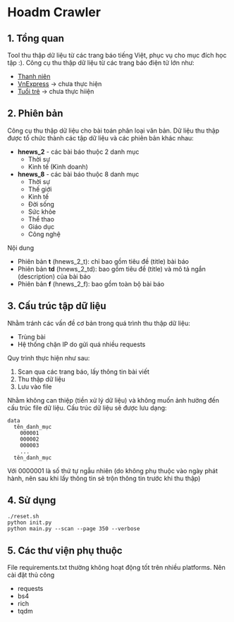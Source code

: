 # Hoadm Crawler
## 1. Tổng quan
Tool thu thập dữ liệu từ các trang báo tiếng Việt, phục vụ cho mục đích học tập :). Công cụ thu thập dữ liệu từ các
trang báo điện tử lớn như:

* [Thanh niên](https://thanhnien.vn/)
* [VnExpress](https://vnexpress.net/) -> chưa thực hiện
* [Tuổi trẻ](https://tuoitre.vn/) -> chưa thực hiiện


## 2. Phiên bản
Công cụ thu thập dữ liệu cho bài toán phân loại văn bản. Dữ liệu thu thập được tổ chức thành các tập dữ liệu và các phiên bản
khác nhau:

* **hnews_2** - các bài báo thuộc 2 danh mục 
  * Thời sự
  * Kinh tế (Kinh doanh)
* **hnews_8** - các bài báo thuộc 8 danh mục 
  * Thời sự
  * Thế giới
  * Kinh tế
  * Đời sống
  * Sức khỏe
  * Thể thao
  * Giáo dục
  * Công nghệ

Nội dung
* Phiên bản **t** (hnews_2_t): chỉ bao gồm tiêu đề (title) bài báo 
* Phiên bản **td** (hnews_2_td): bao gồm tiêu đề (title) và mô tả ngắn (description) của bài báo
* Phiên bản **f** (hnews_2_f): bao gồm toàn bộ bài báo

## 3. Cấu trúc tập dữ liệu
Nhằm tránh các vấn đề cơ bản trong quá trình thu thập dữ liệu:
* Trùng bài
* Hệ thống chặn IP do gửi quá nhiều requests

Quy trình thực hiện như sau:
1. Scan qua các trang báo, lấy thông tin bài viết
2. Thu thập dữ liệu
3. Lưu vào file

Nhằm không can thiệp (tiền xử lý dữ liệu) và không muốn ảnh hưởng đến cấu trúc file dữ liệu. Cấu trúc dữ liệu sẽ được lưu dạng:

```
data
  tên_danh_mục
    000001
    000002
    000003
    ...
  tên_danh_mục
```
Với 0000001 là số thứ tự ngẫu nhiên (do không phụ thuộc vào ngày phát hành, nên sau khi lấy thông tin sẽ trộn thông tin trước khi thu thập)

## 4. Sử dụng
```commandline
./reset.sh
python init.py
python main.py --scan --page 350 --verbose
```
## 5. Các thư viện phụ thuộc
File requirements.txt thường không hoạt động tốt trên nhiều platforms. Nên cài đặt thủ công
* requests
* bs4
* rich
* tqdm
